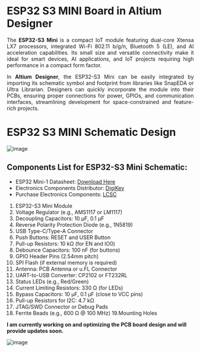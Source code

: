 # ESP32 S3 MINI Board in Altium Designer

<div style="text-align: justify;">
  
The **ESP32-S3 Mini** is a compact IoT module featuring dual-core Xtensa LX7 processors, integrated Wi-Fi 802.11 b/g/n, Bluetooth 5 (LE), and AI acceleration capabilities. Its small size and versatile connectivity make it ideal for smart devices, AI applications, and IoT projects requiring high performance in a compact form factor.

In **Altium Designer**, the ESP32-S3 Mini can be easily integrated by importing its schematic symbol and footprint from libraries like SnapEDA or Ultra Librarian. Designers can quickly incorporate the module into their PCBs, ensuring proper connections for power, GPIOs, and communication interfaces, streamlining development for space-constrained and feature-rich projects.

</div>

# ESP32 S3 MINI Schematic Design

![image](https://github.com/user-attachments/assets/f2eb5789-6c2f-480f-a1fa-559a9e3916f2)


## Components List for ESP32-S3 Mini Schematic:
- ESP32 Mini-1 Datasheet: [Download Here](https://www.espressif.com/sites/default/files/documentation/esp32-mini-1_datasheet_en.pdf)
- Electronics Components Distributor: [DigiKey](https://www.digikey.com/?msockid=06cb99d107cf6ca03bd98c8d060f6d3f)
- Purchase Electronics Components: [LCSC](https://www.lcsc.com/products)
  
1. ESP32-S3 Mini Module
2. Voltage Regulator (e.g., AMS1117 or LM1117)
3. Decoupling Capacitors: 10 µF, 0.1 µF
4. Reverse Polarity Protection Diode (e.g., 1N5819)
5. USB Type-C/Type-A Connector
6. Push Buttons: RESET and USER Button
7. Pull-up Resistors: 10 kΩ (for EN and IO0)
8. Debounce Capacitors: 100 nF (for buttons)
9. GPIO Header Pins (2.54mm pitch)
10. SPI Flash (if external memory is required)
11. Antenna: PCB Antenna or u.FL Connector
12. UART-to-USB Converter: CP2102 or FT232RL
13. Status LEDs (e.g., Red/Green)
14. Current Limiting Resistors: 330 Ω (for LEDs)
15. Bypass Capacitors: 10 µF, 0.1 µF (close to VCC pins)
16. Pull-up Resistors for I2C: 4.7 kΩ
17. JTAG/SWD Connector or Debug Pads
18. Ferrite Beads (e.g., 600 Ω @ 100 MHz)
19.Mounting Holes


**I am currently working on and optimizing the PCB board design and will provide updates soon.**

![image](https://github.com/user-attachments/assets/1a3366b9-ceaf-4d14-9b8a-31754af36683)

